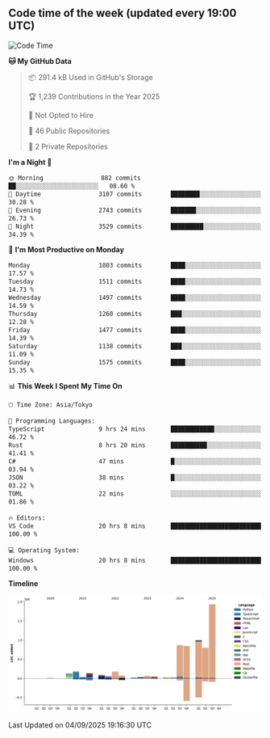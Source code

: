 ## Code time of the week (updated every 19:00 UTC)

<!--START_SECTION:waka-->
![Code Time](http://img.shields.io/badge/Code%20Time-5%2C317%20hrs%209%20mins-blue)

**🐱 My GitHub Data** 

> 📦 291.4 kB Used in GitHub's Storage 
 > 
> 🏆 1,239 Contributions in the Year 2025
 > 
> 🚫 Not Opted to Hire
 > 
> 📜 46 Public Repositories 
 > 
> 🔑 2 Private Repositories 
 > 
**I'm a Night 🦉** 

```text
🌞 Morning                882 commits         ██░░░░░░░░░░░░░░░░░░░░░░░   08.60 % 
🌆 Daytime                3107 commits        ████████░░░░░░░░░░░░░░░░░   30.28 % 
🌃 Evening                2743 commits        ███████░░░░░░░░░░░░░░░░░░   26.73 % 
🌙 Night                  3529 commits        █████████░░░░░░░░░░░░░░░░   34.39 % 
```
📅 **I'm Most Productive on Monday** 

```text
Monday                   1803 commits        ████░░░░░░░░░░░░░░░░░░░░░   17.57 % 
Tuesday                  1511 commits        ████░░░░░░░░░░░░░░░░░░░░░   14.73 % 
Wednesday                1497 commits        ████░░░░░░░░░░░░░░░░░░░░░   14.59 % 
Thursday                 1260 commits        ███░░░░░░░░░░░░░░░░░░░░░░   12.28 % 
Friday                   1477 commits        ████░░░░░░░░░░░░░░░░░░░░░   14.39 % 
Saturday                 1138 commits        ███░░░░░░░░░░░░░░░░░░░░░░   11.09 % 
Sunday                   1575 commits        ████░░░░░░░░░░░░░░░░░░░░░   15.35 % 
```


📊 **This Week I Spent My Time On** 

```text
🕑︎ Time Zone: Asia/Tokyo

💬 Programming Languages: 
TypeScript               9 hrs 24 mins       ████████████░░░░░░░░░░░░░   46.72 % 
Rust                     8 hrs 20 mins       ██████████░░░░░░░░░░░░░░░   41.41 % 
C#                       47 mins             █░░░░░░░░░░░░░░░░░░░░░░░░   03.94 % 
JSON                     38 mins             █░░░░░░░░░░░░░░░░░░░░░░░░   03.22 % 
TOML                     22 mins             ░░░░░░░░░░░░░░░░░░░░░░░░░   01.86 % 

🔥 Editors: 
VS Code                  20 hrs 8 mins       █████████████████████████   100.00 % 

💻 Operating System: 
Windows                  20 hrs 8 mins       █████████████████████████   100.00 % 
```

**Timeline**

![Lines of Code chart](https://raw.githubusercontent.com/SARDONYX-sard/SARDONYX-sard/main/assets/bar_graph.png)


 Last Updated on 04/09/2025 19:16:30 UTC
<!--END_SECTION:waka-->